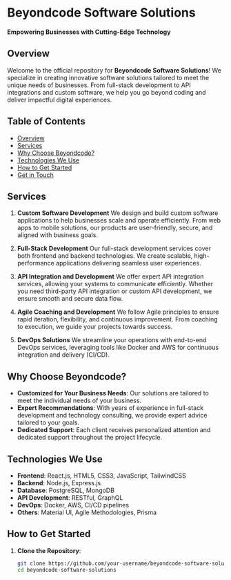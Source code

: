 # Beyondcode Software Solutions

**Empowering Businesses with Cutting-Edge Technology**

## Overview

Welcome to the official repository for **Beyondcode Software Solutions**! We specialize in creating innovative software solutions tailored to meet the unique needs of businesses. From full-stack development to API integrations and custom software, we help you go beyond coding and deliver impactful digital experiences.

## Table of Contents

- [Overview](#overview)
- [Services](#services)
- [Why Choose Beyondcode?](#why-choose-beyondcode)
- [Technologies We Use](#technologies-we-use)
- [How to Get Started](#how-to-get-started)
- [Get in Touch](#get-in-touch)

## Services

1. **Custom Software Development**
   We design and build custom software applications to help businesses scale and operate efficiently. From web apps to mobile solutions, our products are user-friendly, secure, and aligned with business goals.

2. **Full-Stack Development**
   Our full-stack development services cover both frontend and backend technologies. We create scalable, high-performance applications delivering seamless user experiences.

3. **API Integration and Development**
   We offer expert API integration services, allowing your systems to communicate efficiently. Whether you need third-party API integration or custom API development, we ensure smooth and secure data flow.

4. **Agile Coaching and Development**
   We follow Agile principles to ensure rapid iteration, flexibility, and continuous improvement. From coaching to execution, we guide your projects towards success.

5. **DevOps Solutions**
   We streamline your operations with end-to-end DevOps services, leveraging tools like Docker and AWS for continuous integration and delivery (CI/CD).

## Why Choose Beyondcode?

- **Customized for Your Business Needs**: Our solutions are tailored to meet the individual needs of your business.
- **Expert Recommendations**: With years of experience in full-stack development and technology consulting, we provide expert advice tailored to your goals.
- **Dedicated Support**: Each client receives personalized attention and dedicated support throughout the project lifecycle.

## Technologies We Use

- **Frontend**: React.js, HTML5, CSS3, JavaScript, TailwindCSS
- **Backend**: Node.js, Express.js
- **Database**: PostgreSQL, MongoDB
- **API Development**: RESTful, GraphQL
- **DevOps**: Docker, AWS, CI/CD pipelines
- **Others**: Material UI, Agile Methodologies, Prisma

## How to Get Started

1. **Clone the Repository**:
   ```bash
   git clone https://github.com/your-username/beyondcode-software-solutions.git
   cd beyondcode-software-solutions
